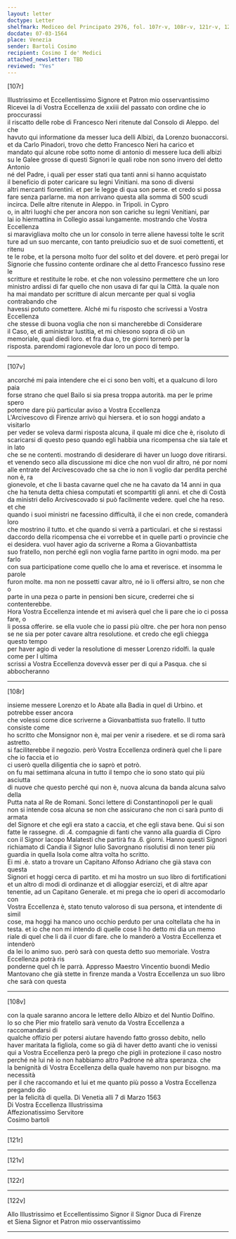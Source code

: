 ```yaml
---
layout: letter
doctype: Letter
shelfmark: Mediceo del Principato 2976, fol. 107r-v, 108r-v, 121r-v, 122r-v
docdate: 07-03-1564
place: Venezia
sender: Bartoli Cosimo
recipient: Cosimo I de' Medici
attached_newsletter: TBD
reviewed: "Yes"
---
```


[107r]  
  
  
Illustrissimo et Eccellentissimo Signore et Patron mio osservantissimo  
Ricevei la di Vostra Eccellenza de xxiiii del passato con ordine che io proccurassi  
il riscatto delle robe di Francesco Neri ritenute dal Consolo di Aleppo. del che  
havuto qui informatione da messer luca delli Albizi, da Lorenzo buonaccorsi.  
et da Carlo Pinadori, trovo che detto Francesco Neri ha carico et  
mandato qui alcune robe sotto nome di antonio di messere luca delli albizi  
su le Galee grosse di questi Signori le quali robe non sono invero del detto Antonio  
né del Padre, i quali per esser stati qua tanti anni si hanno acquistato  
il beneficio di poter caricare su legni Vinitiani. ma sono di diversi  
altri mercanti fiorentini. et per le legge di qua son perse. et credo si possa  
fare senza parlarne. ma non arrivano questa alla somma di 500 scudi  
incirca. Delle altre ritenute in Aleppo. in Tripoli. in Cypro  
o, in altri luoghi che per ancora non son cariche su legni Venitiani, par  
lai io hiermattina in Collegio assai lungamente. mostrando che Vostra Eccellenza  
si maravigliava molto che un lor consolo in terre aliene havessi tolte le scrit  
ture ad un suo mercante, con tanto preiudicio suo et de suoi comettenti, et ritenu  
te le robe, et la persona molto fuor del solito et del dovere. et però pregai lor  
Signorie che fussino contente ordinare che al detto Francesco fussino rese le  
scritture et restituite le robe. et che non volessino permettere che un loro  
ministro ardissi di far quello che non usava di far qui la Città. la quale non  
ha mai mandato per scritture di alcun mercante per qual si voglia contrabando che  
havessi potuto comettere. Alché mi fu risposto che scrivessi a Vostra Eccellenza  
che stesse di buona voglia che non si mancherebbe di Considerare  
il Caso, et di aministrar Iustitia, et mi chiesono sopra di ciò un  
memoriale, qual diedi loro. et fra dua o, tre giorni tornerò per la  
risposta. parendomi ragionevole dar loro un poco di tempo.  
  
---  

[107v]  
  
  
ancorché mi paia intendere che ei ci sono ben volti, et a qualcuno di loro paia  
forse strano che quel Bailo si sia presa troppa autorità. ma per le prime spero  
poterne dare più particular aviso a Vostra Eccellenza  
L'Arcivescovo di Firenze arrivò qui hiersera. et io son hoggi andato a visitarlo  
per veder se voleva darmi risposta alcuna, il quale mi dice che è, risoluto di  
scaricarsi di questo peso quando egli habbia una ricompensa che sia tale et in lato  
che se ne contenti. mostrando di desiderare di haver un luogo dove ritirarsi.  
et venendo seco alla discussione mi dice che non vuol dir altro, né por nomi  
alle entrate del Arcivescovado che sa che io non li voglio dar perdita perché non è, ra  
gionevole, et che li basta cavarne quel che ne ha cavato da 14 anni in qua  
che ha tenuta detta chiesa computati et scompartiti gli anni. et che di Costà  
da ministri dello Arcivescovado si può facilmente vedere. quel che ha reso. et che  
quando i suoi ministri ne facessino difficultà, il che ei non crede, comanderà loro  
che mostrino il tutto. et che quando si verrà a particulari. et che si restassi  
daccordo della ricompensa che ei vorrebbe et in quelle parti o provincie che  
ei desidera. vuol haver agio da scriverne a Roma a Giovanbattista  
suo fratello, non perché egli non voglia farne partito in ogni modo. ma per farlo  
con sua participatione come quello che lo ama et reverisce. et insomma le parole  
furon molte. ma non ne possetti cavar altro, né io li offersi altro, se non che o  
parte in una peza o parte in pensioni ben sicure, crederrei che si contenterebbe.  
Hora Vostra Eccellenza intende et mi aviserà quel che li pare che io ci possa fare, o  
li possa offerire. se ella vuole che io passi più oltre. che per hora non penso  
se ne sia per poter cavare altra resolutione. et credo che egli chiegga questo tempo  
per haver agio di veder la resolutione di messer Lorenzo ridolfi. la quale come per l ultima  
scrissi a Vostra Eccellenza dovevvà esser per di qui a Pasqua. che si abbocheranno  
  
---  

[108r]  
  
  
insieme messere Lorenzo et lo Abate alla Badia in quel di Urbino. et potrebbe esser ancora  
che volessi come dice scriverne a Giovanbattista suo fratello. Il tutto consiste come  
ho scritto che Monsignor non è, mai per venir a risedere. et se di roma sarà astretto.  
si faciliterebbe il negozio. però Vostra Eccellenza ordinerà quel che li pare che io faccia et io  
ci userò quella diligentia che io saprò et potrò.  
on fu mai settimana alcuna in tutto il tempo che io sono stato qui più asciutta  
di nuove che questo perché qui non è, nuova alcuna da banda alcuna salvo della  
Putta nata al Re de Romani. Sonci lettere di Constantinopoli per le quali  
non si intende cosa alcuna se non che assicurano che non ci sarà punto di armata  
del Signore et che egli era stato a caccia, et che egli stava bene. Qui si son  
fatte le rassegne. di .4. compagnie di fanti che vanno alla guardia di Cipro  
con il Signor Iacopo Malatesti che partirà fra .6. giorni. Hanno questi Signori  
richiamato di Candia il Signor Iulio Savorgnano risolutisi di non tener più  
guardia in quella Isola come altra volta ho scritto.  
Ei mi .è. stato a trovare un Capitano Alfonso Adriano che già stava con questa  
Signori et hoggi cerca di partito. et mi ha mostro un suo libro di fortificationi  
et un altro di modi di ordinanze et di alloggiar esercizi, et di altre apar  
tenentie, ad un Capitano Generale. et mi prega che io operi di accomodarlo con  
Vostra Eccellenza è, stato tenuto valoroso di sua persona, et intendente di simil  
cose, ma hoggi ha manco uno occhio perduto per una coltellata che ha in  
testa. et io che non mi intendo di quelle cose li ho detto mi dia un memo  
riale di quel che li dà il cuor di fare. che lo manderò a Vostra Eccellenza et intenderò  
da lei lo animo suo. però sarà con questa detto suo memoriale. Vostra Eccellenza potrà ris  
ponderne quel cħ le parrà. Appresso Maestro Vincentio buondi Medio  
Mantovano che già stette in firenze manda a Vostra Eccellenza un suo libro che sarà con questa  
  
---  

[108v]  
  
  
con la quale saranno ancora le lettere dello Albizo et del Nuntio Dolfino.  
Io so che Pier mio fratello sarà venuto da Vostra Eccellenza a raccomandarsi di  
qualche offizio per potersi aiutare havendo fatto grosso debito, nello  
haver maritata la figliola, come so già di haver detto avanti che io venissi  
qui a Vostra Eccellenza però la prego che pigli in protezione il caso nostro  
perché nè lui nè io non habbiamo altro Padrone nè altra speranza. che  
la benignità di Vostra Eccellenza della quale havemo non pur bisogno. ma necessità  
per il che raccomando et lui et me quanto più posso a Vostra Eccellenza pregando dio  
per la felicità di quella. Di Venetia alli 7 di Marzo 1563  
Di Vostra Eccellenza Illustrissima  
Affezionatissimo Servitore  
Cosimo bartoli  
  
---  

[121r]  
  
  
  
---  

[121v]  
  
  
  
---  

[122r]  
  
  
  
---  

[122v]  
  
  
Allo Illustrissimo et Eccellentissimo Signor il Signor Duca di Firenze  
et Siena Signor et Patron mio osservantissimo  
  
---  

